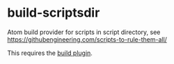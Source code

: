 # build-scriptsdir

Atom build provider for scripts in script directory, see https://githubengineering.com/scripts-to-rule-them-all/

This requires the [build plugin](https://atom.io/packages/build).
